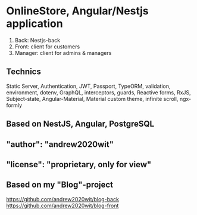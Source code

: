 # OnlineStore, Angular/Nestjs application

1. Back: Nestjs-back
2. Front: client for customers
3. Manager: client for admins & managers

## Technics

Static Server, Authentication, JWT, Passport, TypeORM, validation, environment, dotenv, GraphQL, interceptors, guards, Reactive forms, RxJS, Subject-state, Angular-Material, Material custom theme, infinite scroll, ngx-formly

## Based on NestJS, Angular, PostgreSQL

## "author": "andrew2020wit"

## "license": "proprietary, only for view"

## Based on my "Blog"-project

https://github.com/andrew2020wit/blog-back
https://github.com/andrew2020wit/blog-front
